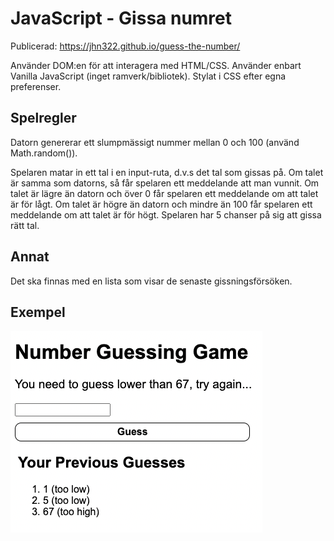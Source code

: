 # JavaScript - Gissa numret

Publicerad: https://jhn322.github.io/guess-the-number/

Använder DOM:en för att interagera med HTML/CSS. Använder enbart Vanilla JavaScript (inget ramverk/bibliotek). Stylat i CSS efter egna preferenser.

## Spelregler

Datorn genererar ett slumpmässigt nummer mellan 0 och 100 (använd Math.random()).

Spelaren matar in ett tal i en input-ruta, d.v.s det tal som gissas på.
Om talet är samma som datorns, så får spelaren ett meddelande att man vunnit.
Om talet är lägre än datorn och över 0 får spelaren ett meddelande om att talet är för lågt.
Om talet är högre än datorn och mindre än 100 får spelaren ett meddelande om att talet är för högt.
Spelaren har 5 chanser på sig att gissa rätt tal.

## Annat

Det ska finnas med en lista som visar de senaste gissningsförsöken.

## Exempel

![Javascript Number Guessing Game](https://github.com/chasacademy-sandra-larsson/js--number-guessing-game/blob/main/number-guessing-game.png)

